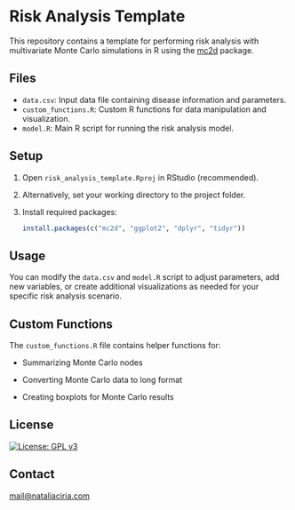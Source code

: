 # Risk Analysis Template

This repository contains a template for performing risk analysis with multivariate Monte Carlo simulations in R using the [mc2d](https://cran.r-project.org/web/packages/mc2d/vignettes/docmcEnglish.pdf) package.

## Files

-   `data.csv`: Input data file containing disease information and
    parameters.
-   `custom_functions.R`: Custom R functions for data manipulation and
    visualization.
-   `model.R`: Main R script for running the risk analysis model.

## Setup

1.  Open `risk_analysis_template.Rproj` in RStudio (recommended).

2.  Alternatively, set your working directory to the project folder.

3.  Install required packages:

    ``` r
    install.packages(c("mc2d", "ggplot2", "dplyr", "tidyr"))
    ```

## Usage

You can modify the `data.csv` and `model.R` script to adjust parameters, add new variables, or create additional visualizations as needed for your specific risk analysis scenario.

## Custom Functions

The `custom_functions.R` file contains helper functions for:

-   Summarizing Monte Carlo nodes

-   Converting Monte Carlo data to long format

-   Creating boxplots for Monte Carlo results

## License

[![License: GPL
v3](https://img.shields.io/badge/License-GPLv3-blue.svg)](https://www.gnu.org/licenses/gpl-3.0)

## Contact

[mail\@nataliaciria.com](mailto:mail@nataliaciria.com)
